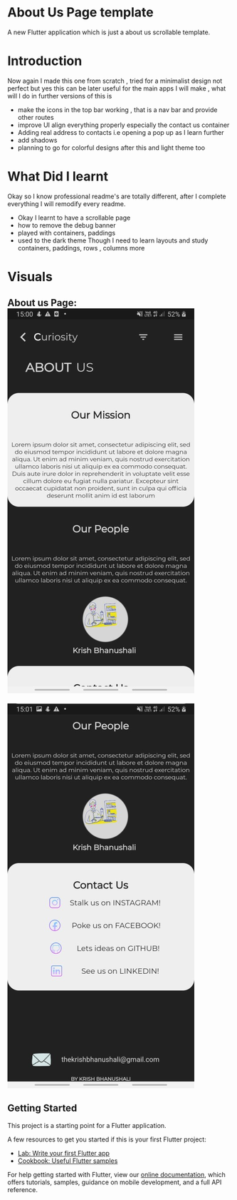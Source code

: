 # About Us Page template

A new Flutter application which is just a about us scrollable template.

# Introduction

Now again I made this one from scratch , tried for a minimalist design not perfect but yes this can be later useful for the main apps I will make , what will I do in further versions of this is 
- make the icons in the top bar working , that is a nav bar and provide other routes
- improve UI align everything properly especially the contact us container
- Adding real address to contacts i.e opening a pop up as I learn further
- add shadows 
- planning to go for colorful designs after this and light theme too

# What Did I learnt 
Okay so I know professional readme's are totally different, after I complete everything I will remodify every readme.
- Okay I learnt to have a scrollable page
- how to remove the debug banner
- played with containers, paddings
- used to the dark theme
Though I need to learn layouts and study containers, paddings, rows , columns more 

# Visuals
About us Page:
![](images/Visual3.jpg)
-
![](images/Visual4.jpg)

## Getting Started

This project is a starting point for a Flutter application.

A few resources to get you started if this is your first Flutter project:

- [Lab: Write your first Flutter app](https://flutter.dev/docs/get-started/codelab)
- [Cookbook: Useful Flutter samples](https://flutter.dev/docs/cookbook)

For help getting started with Flutter, view our
[online documentation](https://flutter.dev/docs), which offers tutorials,
samples, guidance on mobile development, and a full API reference.
